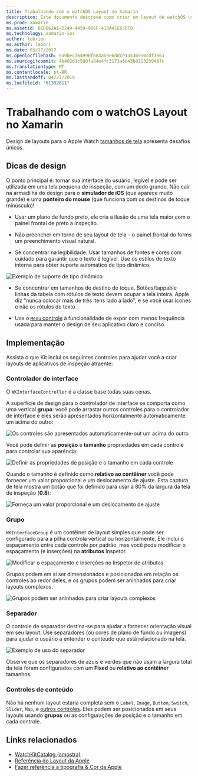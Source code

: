 ```yaml
---
title: Trabalhando com o watchOS Layout no Xamarin
description: Este documento descreve como criar um layout de watchOS usando o Xamarin. Ele aborda os controladores de interface, grupos, separadores e controles de conteúdo.
ms.prod: xamarin
ms.assetid: BEDB62A1-2249-4459-986F-413A41E63DF0
ms.technology: xamarin-ios
author: lobrien
ms.author: laobri
ms.date: 03/17/2017
ms.openlocfilehash: 9a9bec364990f683a59e6ddce1a536950cdf3861
ms.sourcegitcommit: 4b402d1c508fa84e4fc3171a6e43b811323948fc
ms.translationtype: MT
ms.contentlocale: pt-BR
ms.lasthandoff: 04/23/2019
ms.locfileid: "61392611"
---
```

# <a name="working-with-watchos-layout-in-xamarin"></a>Trabalhando com o watchOS Layout no Xamarin

Design de layouts para o Apple Watch [tamanhos de tela](~/ios/watchos/app-fundamentals/screen-sizes.md) apresenta desafios únicos.

## <a name="design-tips"></a>Dicas de design

O ponto principal é: tornar sua interface do usuário, legível e pode ser utilizada em uma tela pequena de inspeção, com um dedo grande. Não cair na armadilha do design para o **simulador de iOS** (que aparece muito grande) e uma **ponteiro do mouse** (que funciona com os destinos de toque minúsculo)!

- Usar um plano de fundo preto, ele cria a ilusão de uma tela maior com o painel frontal de preto a inspeção.

- Não preencher em torno de seu layout de tela – o painel frontal do forms um preenchimento visual natural.

- Se concentrar na legibilidade. Usar tamanhos de fontes e cores com cuidado para garantir que o texto é legível. Use os estilos de texto interna para obter suporte automático de tipo dinâmico.

![](layout-images/type.png "Exemplo de suporte de tipo dinâmico")

- Se concentrar em tamanhos de destino de toque. Botões/tappable linhas da tabela com rótulos de texto devem ocupar a tela inteira. Apple diz "nunca colocar mais de três itens lado a lado", e se você usar ícones e não os rótulos de texto.

- Use o [ `Menu` controle](~/ios/watchos/user-interface/menu.md) à funcionalidade de expor com menos frequência usada para manter o design de seu aplicativo claro e conciso.


## <a name="implementation"></a>Implementação

Assista o que Kit inclui os seguintes controles para ajudar você a criar layouts de aplicativos de inspeção atraente:

### <a name="interface-controller"></a>Controlador de interface

O `WKInterfaceController` é a classe base todas suas cenas.

A superfície de design para o controlador de interface se comporta como uma vertical **grupo**: você pode arrastar outros controles para o controlador de interface e eles serão apresentados horizontalmente automaticamente um acima do outro:

![](layout-images/controller-scene.png "Os controles são apresentados automaticamente-out um acima do outro")

Você pode definir as **posição** e **tamanho** propriedades em cada controle para controlar sua aparência:

![](layout-images/positionsize-attributes.png "Definir as propriedades de posição e o tamanho em cada controle")

Quando o tamanho é definido como **relativo ao contêiner** você pode fornecer um valor proporcional e um deslocamento de ajuste. Esta captura de tela mostra um botão que foi definido para usar a 80% da largura da tela de inspeção (**0.8**):

![](layout-images/button-attributes.png "Forneça um valor proporcional e um deslocamento de ajuste")


### <a name="group"></a>Grupo

`WKInterfaceGroup` é um contêiner de layout simples que pode ser configurado para a pilha controla vertical ou horizontalmente. Ele inclui o espaçamento entre cada controle por padrão, mas você pode modificar o espaçamento (e inserções) na **atributos** Inspetor.

![](layout-images/group-attributes.png "Modificar o espaçamento e inserções no Inspetor de atributos")

Grupos podem em si ser dimensionados e posicionados em relação os controles ao redor deles, e os grupos podem ser aninhados para criar layouts complexos.

![](layout-images/group-scene.png "Grupos podem ser aninhados para criar layouts complexos")


### <a name="separator"></a>Separador

O controle de separador destina-se para ajudar a fornecer orientação visual em seu layout. Use separadores (ou cores de plano de fundo ou imagens) para ajudar o usuário a entender o conteúdo que está relacionado na tela.

![](layout-images/separator-scene.png "Exemplo de uso do separador")

Observe que os separadores de azuis e verdes que não usam a largura total da tela foram configurados com um **Fixed** ou **relativo ao contêiner** tamanhos.

### <a name="content-controls"></a>Controles de conteúdo

Não há nenhum layout estaria completa sem o `Label`, `Image`, `Button`, `Switch`, `Slider`, `Map`, e [outros controles](~/ios/watchos/user-interface/index.md).
Eles podem ser posicionados em seus layouts usando **grupos** ou as configurações de posição e o tamanho em cada controle.



## <a name="related-links"></a>Links relacionados

- [WatchKitCatalog (amostra)](https://developer.xamarin.com/samples/monotouch/watchOS/WatchKitCatalog/)
- [Referência do Layout da Apple](https://developer.apple.com/library/prerelease/ios/documentation/UserExperience/Conceptual/WatchHumanInterfaceGuidelines/Layout.html)
- [Fazer referência a tipografia & Cor da Apple](https://developer.apple.com/library/prerelease/ios/documentation/UserExperience/Conceptual/WatchHumanInterfaceGuidelines/ColorandTypography.html)

